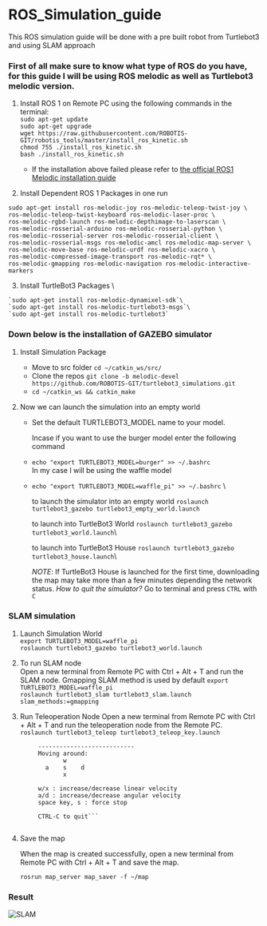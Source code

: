 # ROS_Simulation_guide
This ROS simulation guide will be done with a pre built robot from Turtlebot3 and using SLAM approach

### First of all make sure to know what type of ROS do you have, for this guide I will be using ROS melodic as well as Turtlebot3 melodic version.

1. Install ROS 1 on Remote PC using the following commands in the terminal: \
  `sudo apt-get update`\
  `sudo apt-get upgrade`\
  `wget https://raw.githubusercontent.com/ROBOTIS-GIT/robotis_tools/master/install_ros_kinetic.sh`\
  `chmod 755 ./install_ros_kinetic.sh`\
  `bash ./install_ros_kinetic.sh`
   - If the installation above failed please refer to [the official ROS1 Melodic installation guide](http://wiki.ros.org/melodic/Installation/Ubuntu)
  
 2. Install Dependent ROS 1 Packages in one run
 
  ```
  sudo apt-get install ros-melodic-joy ros-melodic-teleop-twist-joy \
  ros-melodic-teleop-twist-keyboard ros-melodic-laser-proc \
  ros-melodic-rgbd-launch ros-melodic-depthimage-to-laserscan \
  ros-melodic-rosserial-arduino ros-melodic-rosserial-python \
  ros-melodic-rosserial-server ros-melodic-rosserial-client \
  ros-melodic-rosserial-msgs ros-melodic-amcl ros-melodic-map-server \
  ros-melodic-move-base ros-melodic-urdf ros-melodic-xacro \
  ros-melodic-compressed-image-transport ros-melodic-rqt* \
  ros-melodic-gmapping ros-melodic-navigation ros-melodic-interactive-markers
  ```
  
  3. Install TurtleBot3 Packages \
  
    `sudo apt-get install ros-melodic-dynamixel-sdk`\
    `sudo apt-get install ros-melodic-turtlebot3-msgs`\
    `sudo apt-get install ros-melodic-turtlebot3`
     
     
### Down below is the installation of GAZEBO simulator

1. Install Simulation Package 
   - Move to src folder `cd ~/catkin_ws/src/`
   - Clone the repos `git clone -b melodic-devel https://github.com/ROBOTIS-GIT/turtlebot3_simulations.git`
   - `cd ~/catkin_ws && catkin_make`

2. Now we can launch the simulation into an empty world 
   - Set the default TURTLEBOT3_MODEL name to your model. 
  
     Incase if you want to use the burger model enter the following command 
    - `echo "export TURTLEBOT3_MODEL=burger" >> ~/.bashrc`    
     In my case I will be using the waffle model
     
    - `echo "export TURTLEBOT3_MODEL=waffle_pi" >> ~/.bashrc` \
    
      to launch the simulator into an empty world `roslaunch turtlebot3_gazebo turtlebot3_empty_world.launch`
      
      to launch into TurtleBot3 World 
      `roslaunch turtlebot3_gazebo turtlebot3_world.launch`\
      
      to launch into TurtleBot3 House 
      `roslaunch turtlebot3_gazebo turtlebot3_house.launch`\
      
      *NOTE*: If TurtleBot3 House is launched for the first time, downloading the map may take more than a few minutes depending the network status.
      *How to quit the simulator?* Go to terminal and press `CTRL` with `C`
      
### SLAM simulation 

1. Launch Simulation World \
 `export TURTLEBOT3_MODEL=waffle_pi` \
 `roslaunch turtlebot3_gazebo turtlebot3_world.launch`
 
2. To run SLAM node \
  Open a new terminal from Remote PC with Ctrl + Alt + T and run the SLAM node. Gmapping SLAM method is used by default
    `export TURTLEBOT3_MODEL=waffle_pi`\
    `roslaunch turtlebot3_slam turtlebot3_slam.launch slam_methods:=gmapping`
 
3. Run Teleoperation Node
    Open a new terminal from Remote PC with Ctrl + Alt + T and run the teleoperation node from the Remote PC. \
    `roslaunch turtlebot3_teleop turtlebot3_teleop_key.launch` 
    ``` Control Your TurtleBot3!
         ---------------------------
         Moving around:
                w
           a    s    d
                x

         w/x : increase/decrease linear velocity
         a/d : increase/decrease angular velocity
         space key, s : force stop

         CTRL-C to quit```
       
4. Save the map  

    When the map is created successfully, open a new terminal from Remote PC with Ctrl + Alt + T and save the map. 
    
    `rosrun map_server map_saver -f ~/map` 
    
  ### Result
  ![SLAM](https://user-images.githubusercontent.com/53359513/123687118-35215d00-d859-11eb-9767-025442e812b0.jpg)
  
  
  

